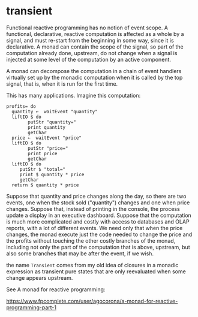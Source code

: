 transient
=========

Functional reactive programming has no notion of event scope. A functional, declarative, reactive computation is affected as a whole by a signal, and must re-start from the beginning in some way, since it is declarative. A monad can contain the scope of the signal, so part of the computation already done, upstream, do not change when a signal is injected at some level of the computation by an active component.

A monad can decompose the computation in a chain of event handlers virtually set up by the monadic computation when it is called by the top signal, that is, when it is run for the first time.

This has many applications. Imagine this computation:

    profits= do
      quantity ←  waitEvent "quantity"
      liftIO $ do
            putStr "quantity="
            print quantity
            getChar
      price ←  waitEvent "price"
      liftIO $ do
            putStr "price="
            print price
            getChar
      liftIO $ do
         putStr $ "total="
         print $ quantity * price
         getChar
      return $ quantity * price


Suppose that quantity and price changes along the day, so there are two events, one when the stock sold ("quantity") changes and one when price changes. Suppose that, instead of printing in the console, the process update a display in an executive dashboard. Suppose that the computation is much more complicated and costly with access to databases and OLAP reports, with a lot of different events. We need only that when the price changes, the monad execute just the code needed to change the price and the profits without touching the other costly branches of the monad, including not only the part of the computation that is above, upstream, but also some branches that may be after the event, if we wish.

the name `Transient` comes from my old idea of closures in a monadic expression as transient pure states that are only reevaluated when some change appears upstream.

See A monad for reactive programming:

https://www.fpcomplete.com/user/agocorona/a-monad-for-reactive-programming-part-1



